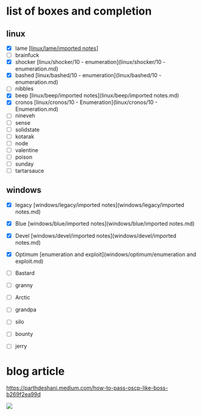 
# list of boxes and completion

## linux
- [x] lame [[linux/lame/imported notes]](linux/lame/imported%20notes.md)
- [ ] brainfuck
- [x] shocker [linux/shocker/10 - enumeration](linux/shocker/10 - enumeration.md)
- [x] bashed [linux/bashed/10 - enumeration](linux/bashed/10 - enumeration.md)
- [ ] nibbles
- [x] beep [linux/beep/imported notes](linux/beep/imported notes.md)
- [x] cronos [linux/cronos/10 - Enumeration](linux/cronos/10 - Enumeration.md)
- [ ] nineveh
- [ ] sense
- [ ] solidstate
- [ ] kotarak
- [ ] node
- [ ] valentine
- [ ] poison
- [ ] sunday
- [ ] tartarsauce

## windows
- [x] legacy [windows/legacy/imported notes](windows/legacy/imported notes.md)
- [x] Blue [windows/blue/imported notes](windows/blue/imported notes.md)
- [x] Devel [windows/devel/imported notes](windows/devel/imported notes.md)
- [x] Optimum [enumeration and exploit](windows/optimum/enumeration and exploit.md)
- [ ] Bastard
- [ ] granny
- [ ] Arctic
- [ ] grandpa
- [ ] silo
- [ ] bounty
- [ ] jerry


# blog article
https://parthdeshani.medium.com/how-to-pass-oscp-like-boss-b269f2ea99d

![](https://miro.medium.com/max/624/1*9sYQDk8zc5HBZyhQJ9D8dA.jpeg)